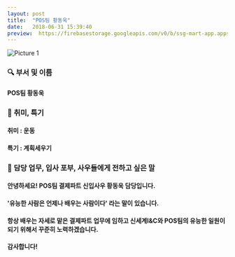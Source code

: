 ```yaml
---
layout: post
title:  "POS팀 황동욱"
date:   2018-06-31 15:39:40
preview:  https://firebasestorage.googleapis.com/v0/b/ssg-mart-app.appspot.com/o/%EB%8F%99%EA%B8%B0%EC%82%AC%EC%A7%84%2F191931.jpg?alt=media&token=6f031006-b0e3-4f4e-80d1-05fe2e7b39cf
---
```


![Picture 1](https://firebasestorage.googleapis.com/v0/b/ssg-mart-app.appspot.com/o/%EB%8F%99%EA%B8%B0%EC%82%AC%EC%A7%84%2F191931.jpg?alt=media&token=6f031006-b0e3-4f4e-80d1-05fe2e7b39cf)


### 🔍 **부서 및 이름**
    
#### POS팀 황동욱

### 🔔 **취미, 특기**

#### 취미 : 운동
   
#### 특기 : 계획세우기

### 🔔 **담당 업무, 입사 포부, 사우들에게 전하고 싶은 말**
 
#### 안녕하세요! POS팀 결제파트 신입사우 황동욱 담당입니다.
   
#### '유능한 사람은 언제나 배우는 사람이다' 라는 말이 있습니다.
   
#### 항상 배우는 자세로 맡은 결제파트 업무에 임하고 신세계I&C와 POS팀의 유능한 일원이 되기 위해서 꾸준히 노력하겠습니다.
   
#### 감사합니다!